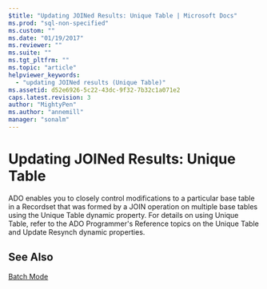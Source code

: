 ```yaml
---
$title: "Updating JOINed Results: Unique Table | Microsoft Docs"
ms.prod: "sql-non-specified"
ms.custom: ""
ms.date: "01/19/2017"
ms.reviewer: ""
ms.suite: ""
ms.tgt_pltfrm: ""
ms.topic: "article"
helpviewer_keywords: 
  - "updating JOINed results (Unique Table)"
ms.assetid: d52e6926-5c22-43dc-9f32-7b32c1a071e2
caps.latest.revision: 3
author: "MightyPen"
ms.author: "annemill"
manager: "sonalm"
---
```

# Updating JOINed Results: Unique Table
ADO enables you to closely control modifications to a particular base table in a Recordset that was formed by a JOIN operation on multiple base tables using the Unique Table dynamic property. For details on using Unique Table, refer to the ADO Programmer's Reference topics on the Unique Table and Update Resynch dynamic properties.  
  
## See Also  
 [Batch Mode](../../../ado/guide/data/batch-mode.md)